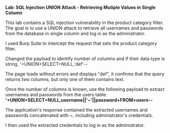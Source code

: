 **Lab: SQL Injection UNION Attack - Retrieving Mutiple Values in Single Column**

This lab contains a SQL injection vulnerability in the product category filter. The goal is to use a UNION attack to retrieve all usernames and passwords from the database in single column and log in as the administrator.

I used Burp Suite to intercept the request that sets the product category filter.

Changed the payload to identify number of columns and if their data type is string. 
'+UNION+SELECT+NULL,'def'--

The page loads without errors and displays "def", it confirms that the query returns two columns, but only one of them contains text.

Once the number of columns is known, use the following payload to extract usernames and passwords from the users table:
**'+UNION+SELECT+NULL,username||'~'||password+FROM+users--**

The application's response contained the extracted usernames and passwords concatenated with ~, including administrator's credentials.

I then used the extracted credentials to log in as the administrator.
